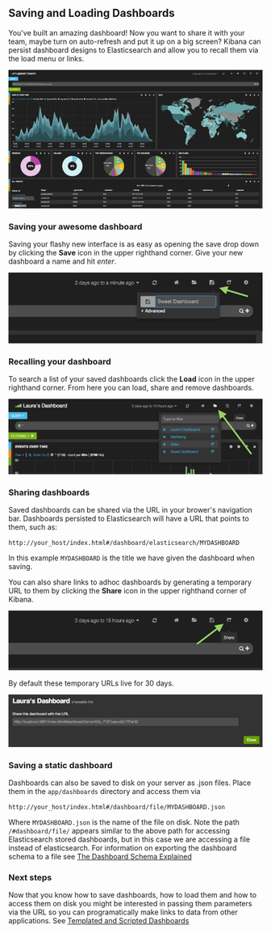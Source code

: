 ## Saving and Loading Dashboards

You've built an amazing dashboard! Now you want to share it with your team, maybe turn on auto-refresh and put it up on a big screen? Kibana can persist dashboard designs to Elasticsearch and allow you to recall them via the load menu or links.

![image](./awesome_dashboard.png)


### Saving your awesome dashboard

Saving your flashy new interface is as easy as opening the save drop down by clicking the **Save** icon in the upper righthand corner. Give your new dashboard a name and hit *enter*.

![image](./savebutton.png)

### Recalling your dashboard

To search a list of your saved dashboards click the **Load** icon in the upper righthand corner. From here you can load, share and remove dashboards.

![image](./searchdashboards.png)


### Sharing dashboards

Saved dashboards can be shared via the URL in your brower's navigation bar. Dashboards persisted to Elasticsearch will have a URL that points to them, such as:

```
http://your_host/index.html#/dashboard/elasticsearch/MYDASHBOARD
```

In this example `MYDASHBOARD` is the title we have given the dashboard when saving.


You can also share links to adhoc dashboards by generating a temporary URL to them by clicking the **Share** icon in the upper righthand corner of Kibana.

![image](./sharebutton.png)

By default these temporary URLs live for 30 days.

![image](./sharelink.png)

### Saving a static dashboard

Dashboards can also be saved to disk on your server as .json files. Place them in the `app/dashboards` directory and access them via

```
http://your_host/index.html#/dashboard/file/MYDASHBOARD.json
```

Where `MYDASHBOARD.json` is the name of the file on disk. Note the path `/#dashboard/file/` appears similar to the above path for accessing Elasticsearch stored dashboards, but in this case we are accessing a file instead of elasticsearch. For information on exporting the dashboard schema to a file see [The Dashboard Schema Explained](../dashboard_schema/index.html)

### Next steps

Now that you know how to save dashboards, how to load them and how to access them on disk you might be interested in passing them parameters via the URL so you can programatically make links to data from other applications. See [Templated and Scripted Dashboards](../templates_and_scripts/index.html)